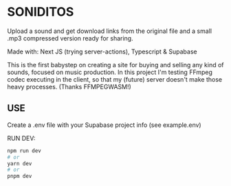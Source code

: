 # SONIDITOS
Upload a sound and get download links from the original file and a small .mp3 compressed version ready for sharing.

Made with:
Next JS (trying server-actions), Typescript & Supabase

This is the first babystep on creating a site for buying and selling any kind of sounds, focused on music production.
In this project I'm testing FFmpeg codec executing in the client, so that my (future) server doesn't make those heavy processes. 
(Thanks FFMPEGWASM!)


## USE
Create a .env file with your Supabase project info (see example.env)

RUN DEV:

```bash
npm run dev
# or
yarn dev
# or
pnpm dev
```